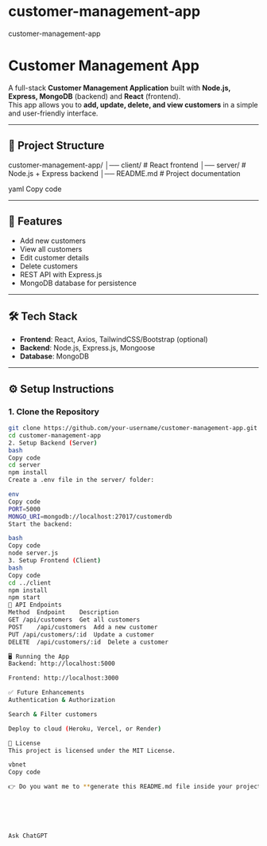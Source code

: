 # customer-management-app
customer-management-app
# Customer Management App

A full-stack **Customer Management Application** built with **Node.js, Express, MongoDB** (backend) and **React** (frontend).  
This app allows you to **add, update, delete, and view customers** in a simple and user-friendly interface.

---

## 📂 Project Structure

customer-management-app/
│── client/ # React frontend
│── server/ # Node.js + Express backend
│── README.md # Project documentation

yaml
Copy code

---

## 🚀 Features
- Add new customers  
- View all customers  
- Edit customer details  
- Delete customers  
- REST API with Express.js  
- MongoDB database for persistence  

---

## 🛠️ Tech Stack
- **Frontend**: React, Axios, TailwindCSS/Bootstrap (optional)  
- **Backend**: Node.js, Express.js, Mongoose  
- **Database**: MongoDB  

---

## ⚙️ Setup Instructions

### 1. Clone the Repository
```bash
git clone https://github.com/your-username/customer-management-app.git
cd customer-management-app
2. Setup Backend (Server)
bash
Copy code
cd server
npm install
Create a .env file in the server/ folder:

env
Copy code
PORT=5000
MONGO_URI=mongodb://localhost:27017/customerdb
Start the backend:

bash
Copy code
node server.js
3. Setup Frontend (Client)
bash
Copy code
cd ../client
npm install
npm start
📡 API Endpoints
Method	Endpoint	Description
GET	/api/customers	Get all customers
POST	/api/customers	Add a new customer
PUT	/api/customers/:id	Update a customer
DELETE	/api/customers/:id	Delete a customer

🖥️ Running the App
Backend: http://localhost:5000

Frontend: http://localhost:3000

✅ Future Enhancements
Authentication & Authorization

Search & Filter customers

Deploy to cloud (Heroku, Vercel, or Render)

📄 License
This project is licensed under the MIT License.

vbnet
Copy code

👉 Do you want me to **generate this README.md file inside your project automatically** (so you don’t need to copy-paste), or will you paste this content manually into your existing `README.md`?






Ask ChatGPT
